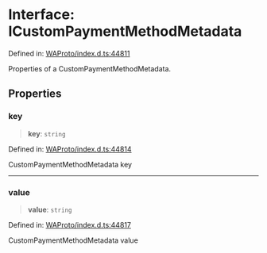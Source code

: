 # Interface: ICustomPaymentMethodMetadata

Defined in: [WAProto/index.d.ts:44811](https://github.com/Fokusdotid/bail/blob/c004679536d41fcf32da31cecf70d3991dfa31b5/WAProto/index.d.ts#L44811)

Properties of a CustomPaymentMethodMetadata.

## Properties

### key

> **key**: `string`

Defined in: [WAProto/index.d.ts:44814](https://github.com/Fokusdotid/bail/blob/c004679536d41fcf32da31cecf70d3991dfa31b5/WAProto/index.d.ts#L44814)

CustomPaymentMethodMetadata key

***

### value

> **value**: `string`

Defined in: [WAProto/index.d.ts:44817](https://github.com/Fokusdotid/bail/blob/c004679536d41fcf32da31cecf70d3991dfa31b5/WAProto/index.d.ts#L44817)

CustomPaymentMethodMetadata value
